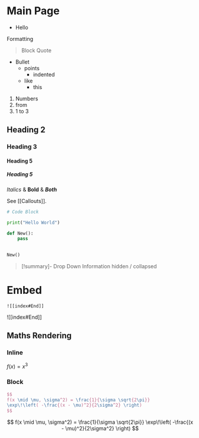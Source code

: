 

# Main Page



- Hello

Formatting


> Block Quote

- Bullet
	- points
		- indented
	- like
		- this

1. Numbers
2. from
3. 1 to 3


## Heading 2
### Heading 3
#### Heading 5
##### Heading 5

*Italics* & **Bold** & ***Both***

See [[Callouts]].

```python
# Code Block

print("Hello World")

def New():
	pass
	

New()
```

> [!summary]- Drop Down
> Information hidden / collapsed 


# Embed

`![[index#End]]`

![[index#End]]


## Maths Rendering

### Inline
$f(x) = x^3$

### Block

```latex
$$
f(x \mid \mu, \sigma^2) = \frac{1}{\sigma \sqrt{2\pi}} 
\exp\!\left( -\frac{(x - \mu)^2}{2\sigma^2} \right)
$$

```

$$
f(x \mid \mu, \sigma^2) = \frac{1}{\sigma \sqrt{2\pi}} 
\exp\!\left( -\frac{(x - \mu)^2}{2\sigma^2} \right)
$$


